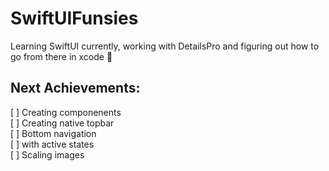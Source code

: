 # SwiftUIFunsies
Learning SwiftUI currently, working with DetailsPro and figuring out how to go from there in xcode 🐤

## Next Achievements:
[ ] Creating componenents  
[ ] Creating native topbar  
[ ] Bottom navigation  
  [ ] with active states  
[ ] Scaling images  
